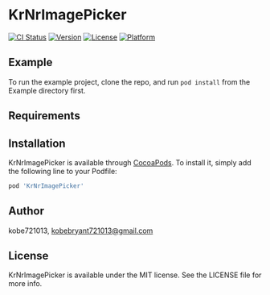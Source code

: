 # KrNrImagePicker

[![CI Status](https://img.shields.io/travis/kobe721013/KrNrImagePicker.svg?style=flat)](https://travis-ci.org/kobe721013/KrNrImagePicker)
[![Version](https://img.shields.io/cocoapods/v/KrNrImagePicker.svg?style=flat)](https://cocoapods.org/pods/KrNrImagePicker)
[![License](https://img.shields.io/cocoapods/l/KrNrImagePicker.svg?style=flat)](https://cocoapods.org/pods/KrNrImagePicker)
[![Platform](https://img.shields.io/cocoapods/p/KrNrImagePicker.svg?style=flat)](https://cocoapods.org/pods/KrNrImagePicker)

## Example

To run the example project, clone the repo, and run `pod install` from the Example directory first.

## Requirements

## Installation

KrNrImagePicker is available through [CocoaPods](https://cocoapods.org). To install
it, simply add the following line to your Podfile:

```ruby
pod 'KrNrImagePicker'
```

## Author

kobe721013, kobebryant721013@gmail.com

## License

KrNrImagePicker is available under the MIT license. See the LICENSE file for more info.
